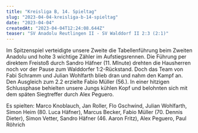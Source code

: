 ```yaml
---
title: "Kreisliga B, 14. Spieltag"
slug: "2023-04-04-kreisliga-b-14-spieltag"
date: "2023-04-04"
createdAt: "2023-04-04T12:24:08.644Z"
teaser: "SV Anadolu Reutlingen II - SV Walddorf II 2:3 (2:1)"
---
```

Im Spitzenspiel verteidigte unsere Zweite die Tabellenführung beim Zweiten Anadolu und holte 3 wichtige Zähler im Aufstiegsrennen. Die Führung per direktem Freistoß durch Sandro Häfner (11. MInute) drehten die Hausherren noch vor der Pause zum Walddorfer 1:2-Rückstand. Doch das Team von Fabi Schramm und Julian Wohlfarth blieb dran und nahm den Kampf an. Den Ausgleich zum 2.2 erzielte Fabio Müller (56.). In einer hitzigen Schlussphase behielten unsere Jungs kühlen Kopf und belohnten sich mit dem späten Siegtreffer durch Alex Peguero.

Es spielten: Marco Knoblauch, Jan Roller, Flo Gschwind, Julian Wohlfarth, Simon Heim (80. Luca Häfner), Marcus Becker, Fabio Müller (70. Dennis Dieter), Simon Vetter, Sandro Häfner (46. Aaron Fritz), Alex Peguero, Paul Röhrich

